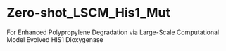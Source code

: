 # Zero-shot_LSCM_His1_Mut
For Enhanced Polypropylene Degradation via Large-Scale Computational Model Evolved HIS1 Dioxygenase
